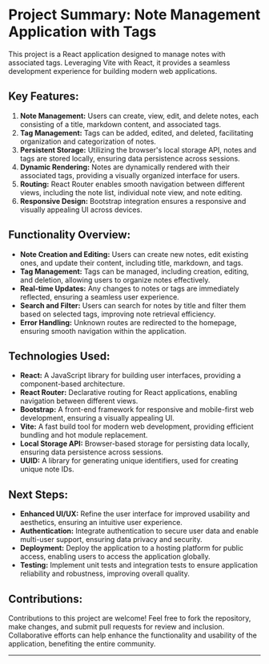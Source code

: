 # Project Summary: Note Management Application with Tags

This project is a React application designed to manage notes with associated tags. Leveraging Vite with React, it provides a seamless development experience for building modern web applications.

## Key Features:

1. **Note Management:** Users can create, view, edit, and delete notes, each consisting of a title, markdown content, and associated tags.
2. **Tag Management:** Tags can be added, edited, and deleted, facilitating organization and categorization of notes.
3. **Persistent Storage:** Utilizing the browser's local storage API, notes and tags are stored locally, ensuring data persistence across sessions.
4. **Dynamic Rendering:** Notes are dynamically rendered with their associated tags, providing a visually organized interface for users.
5. **Routing:** React Router enables smooth navigation between different views, including the note list, individual note view, and note editing.
6. **Responsive Design:** Bootstrap integration ensures a responsive and visually appealing UI across devices.

## Functionality Overview:

- **Note Creation and Editing:** Users can create new notes, edit existing ones, and update their content, including title, markdown, and tags.
- **Tag Management:** Tags can be managed, including creation, editing, and deletion, allowing users to organize notes effectively.
- **Real-time Updates:** Any changes to notes or tags are immediately reflected, ensuring a seamless user experience.
- **Search and Filter:** Users can search for notes by title and filter them based on selected tags, improving note retrieval efficiency.
- **Error Handling:** Unknown routes are redirected to the homepage, ensuring smooth navigation within the application.

## Technologies Used:

- **React:** A JavaScript library for building user interfaces, providing a component-based architecture.
- **React Router:** Declarative routing for React applications, enabling navigation between different views.
- **Bootstrap:** A front-end framework for responsive and mobile-first web development, ensuring a visually appealing UI.
- **Vite:** A fast build tool for modern web development, providing efficient bundling and hot module replacement.
- **Local Storage API:** Browser-based storage for persisting data locally, ensuring data persistence across sessions.
- **UUID:** A library for generating unique identifiers, used for creating unique note IDs.

## Next Steps:

- **Enhanced UI/UX:** Refine the user interface for improved usability and aesthetics, ensuring an intuitive user experience.
- **Authentication:** Integrate authentication to secure user data and enable multi-user support, ensuring data privacy and security.
- **Deployment:** Deploy the application to a hosting platform for public access, enabling users to access the application globally.
- **Testing:** Implement unit tests and integration tests to ensure application reliability and robustness, improving overall quality.

## Contributions:

Contributions to this project are welcome! Feel free to fork the repository, make changes, and submit pull requests for review and inclusion. Collaborative efforts can help enhance the functionality and usability of the application, benefiting the entire community.

---
